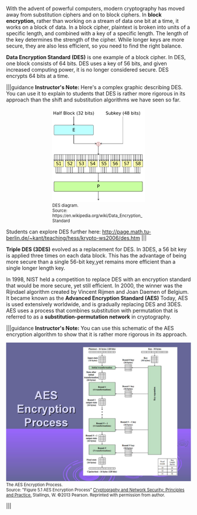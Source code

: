With the advent of powerful computers, modern cryptography has moved away from substitution ciphers and on to block ciphers.  In **block encryption,**  rather than working on a stream of data one bit at a time, it works on a block of data. In a block cipher, plaintext is broken into units of a specific length, and combined with a key of a specific length. The length of the key determines the strength of the cipher.  While longer keys are more secure, they are also less efficient, so you need to find the right balance. 

**Data Encryption Standard (DES)** is one example of a block cipher. In DES, one block consists of 64 bits. DES uses a key of 56 bits, and given increased computing power, it is no longer considered secure. DES encrypts 64 bits at a time. 

|||guidance
**Instructor's Note:** Here's a complex graphic describing DES. You can use it to explain to students that DES is rather more rigorous in its approach than the shift and substitution algorithms we have seen so far.

<figure class="snippetimg" style="margin: 0 auto;width:50%">
  <img src=".guides/img/DES.png" alt="Source: https://en.wikipedia.org/wiki/Data_Encryption_Standard">
  <figcaption style="font-size: 0.8em; text-align: left;"> DES diagram.
  </br>
 Source: https://en.wikipedia.org/wiki/Data_Encryption_Standard</figcaption>
</figure>

Students can explore DES further here: http://page.math.tu-berlin.de/~kant/teaching/hess/krypto-ws2006/des.htm
|||

**Triple DES (3DES)** evolved as a replacement for DES. In 3DES, a 56 bit key is applied three times on each data block. This has the advantage of being more secure than a single 56-bit key,yet remains more efficient than a single longer length key.

 In 1998, NIST held a competition to replace DES with an encryption standard that would be more secure, yet still efficient.  In 2000, the winner was the Rijndael algorithm created by Vincent Rijmen and Joan Daemen of Belgium. It became known as the **Advanced Encryption Standard (AES)** Today, AES is used extensively worldwide, and is gradually replacing DES and 3DES. AES uses a process that combines substitution  with permutation that is referred to as a **substitution-permutation network** in cryptography.  


|||guidance
**Instructor's Note:** You can use this schematic of the AES encryption algorithm to show that it is rather more rigorous in its approach. 

<figure class="snippetimg" style="margin: 0 auto;width:100%">
  <img src=".guides/img/aes.jpg" alt="Source: Figure 5.1 AES Encryption Process” <u>Cryptography and Network Security: Principles and Practice.</u> Stallings, W. ©2013 Pearson. Reprinted with permission from author.d">
  <figcaption style="font-size: 0.8em; text-align: left;"> The AES Encryption Process.
  </br>
  Source: "Figure 5.1 AES Encryption Process” <u>Cryptography and Network Security: Principles and Practice.</u> Stallings, W. ©2013 Pearson. Reprinted with permission from author.</figcaption>
</figure>

|||